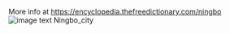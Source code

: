 More info at https://encyclopedia.thefreedictionary.com/ningbo
![image text](https://baike.baidu.com/pic/宁波/209476/1/0e2442a7d933c895a500c4fbdc1373f082020037?fr=lemma&ct=single#aid=1&pic=0e2442a7d933c895a500c4fbdc1373f082020037)
Ningbo_city
